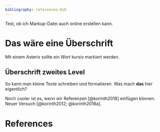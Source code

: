 ```yaml
---
bibliography: references.bib
---
```


Test, ob ich Markup-Datei auch online erstellen kann.

# Das wäre eine Überschrift

Mit einem Asterix sollte ein *Wort* kursiv markiert werden.

## Überschrift zweites Level

So kann man kleine Texte schreiben und formatieren. Was mach **das** hier eigentlich?

Noch cooler ist es, wenn wir Referenzen [@korinth2018] einfügen können. Neuer Versuch [@korinth2012; @korinth2018a].

# References
